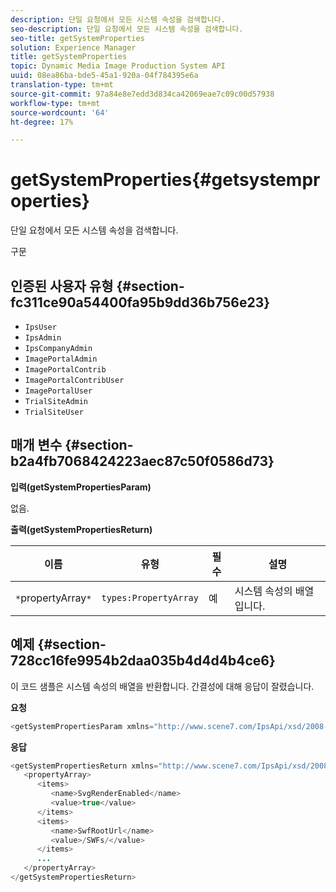 ```yaml
---
description: 단일 요청에서 모든 시스템 속성을 검색합니다.
seo-description: 단일 요청에서 모든 시스템 속성을 검색합니다.
seo-title: getSystemProperties
solution: Experience Manager
title: getSystemProperties
topic: Dynamic Media Image Production System API
uuid: 08ea86ba-bde5-45a1-920a-04f784395e6a
translation-type: tm+mt
source-git-commit: 97a84e8e7edd3d834ca42069eae7c09c00d57938
workflow-type: tm+mt
source-wordcount: '64'
ht-degree: 17%

---
```



# getSystemProperties{#getsystemproperties}

단일 요청에서 모든 시스템 속성을 검색합니다.

구문

## 인증된 사용자 유형 {#section-fc311ce90a54400fa95b9dd36b756e23}

* `IpsUser`
* `IpsAdmin`
* `IpsCompanyAdmin`
* `ImagePortalAdmin`
* `ImagePortalContrib`
* `ImagePortalContribUser`
* `ImagePortalUser`
* `TrialSiteAdmin`
* `TrialSiteUser`

## 매개 변수 {#section-b2a4fb7068424223aec87c50f0586d73}

**입력(getSystemPropertiesParam)**

없음.

**출력(getSystemPropertiesReturn)**

| 이름 | 유형 | 필수 | 설명 |
|---|---|---|---|
| `*`propertyArray`*` | `types:PropertyArray` | 예 | 시스템 속성의 배열입니다. |

## 예제 {#section-728cc16fe9954b2daa035b4d4d4b4ce6}

이 코드 샘플은 시스템 속성의 배열을 반환합니다. 간결성에 대해 응답이 잘렸습니다.

**요청**

```java
<getSystemPropertiesParam xmlns="http://www.scene7.com/IpsApi/xsd/2008-09-10"/>
```

**응답**

```java
<getSystemPropertiesReturn xmlns="http://www.scene7.com/IpsApi/xsd/2008-09-10"> 
   <propertyArray> 
      <items> 
         <name>SvgRenderEnabled</name> 
         <value>true</value> 
      </items> 
      <items> 
         <name>SwfRootUrl</name> 
         <value>/SWFs/</value> 
      </items> 
      ... 
   </propertyArray> 
</getSystemPropertiesReturn>
```

